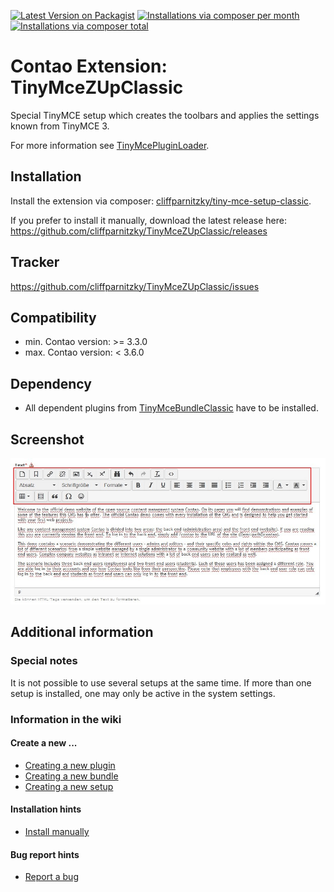 [![Latest Version on Packagist](http://img.shields.io/packagist/v/cliffparnitzky/tiny-mce-setup-classic.svg?style=flat)](https://packagist.org/packages/cliffparnitzky/tiny-mce-setup-classic)
[![Installations via composer per month](http://img.shields.io/packagist/dm/cliffparnitzky/tiny-mce-setup-classic.svg?style=flat)](https://packagist.org/packages/cliffparnitzky/tiny-mce-setup-classic)
[![Installations via composer total](http://img.shields.io/packagist/dt/cliffparnitzky/tiny-mce-setup-classic.svg?style=flat)](https://packagist.org/packages/cliffparnitzky/tiny-mce-setup-classic)

Contao Extension: TinyMceZUpClassic
===================================

Special TinyMCE setup which creates the toolbars and applies the settings known from TinyMCE 3.

For more information see [TinyMcePluginLoader](https://github.com/cliffparnitzky/TinyMcePluginLoader).


Installation
------------

Install the extension via composer: [cliffparnitzky/tiny-mce-setup-classic](https://packagist.org/packages/cliffparnitzky/tiny-mce-setup-classic).

If you prefer to install it manually, download the latest release here: https://github.com/cliffparnitzky/TinyMceZUpClassic/releases


Tracker
-------

https://github.com/cliffparnitzky/TinyMceZUpClassic/issues


Compatibility
-------------

- min. Contao version: >= 3.3.0
- max. Contao version: <  3.6.0


Dependency
----------

- All dependent plugins from [TinyMceBundleClassic](https://github.com/cliffparnitzky/TinyMceBundleClassic) have to be installed.


Screenshot
----------

![Screenshot](screenshot.jpg)


Additional information
----------------------

### Special notes

It is not possible to use several setups at the same time. If more than one setup is installed, one may only be active in the system settings.

### Information in the wiki

#### Create a new ...

* [Creating a new plugin](https://github.com/cliffparnitzky/TinyMcePluginLoader/wiki/Creating-a-new-plugin)
* [Creating a new bundle](https://github.com/cliffparnitzky/TinyMcePluginLoader/wiki/Creating-a-new-bundle)
* [Creating a new setup](https://github.com/cliffparnitzky/TinyMcePluginLoader/wiki/Creating-a-new-setup)

#### Installation hints
* [Install manually](https://github.com/cliffparnitzky/TinyMcePluginLoader/wiki/Install-manually)

#### Bug report hints

* [Report a bug](https://github.com/cliffparnitzky/TinyMcePluginLoader/wiki/Report-a-bug)